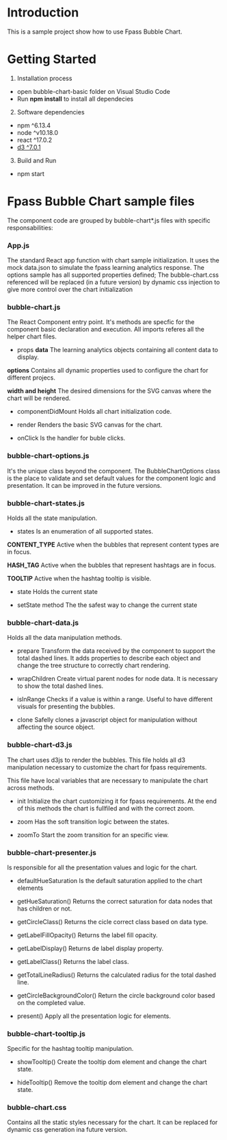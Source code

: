 # Introduction 
This is a sample project show how to use Fpass Bubble Chart.

# Getting Started
1.	Installation process
- open bubble-chart-basic folder on Visual Studio Code
- Run **npm install** to install all dependecies

2.	Software dependencies
- npm ^6.13.4
- node ^v10.18.0
- react ^17.0.2
- [d3 ^7.0.1](https://d3js.org) 

3.	Build and Run
- npm start

# Fpass Bubble Chart sample files
The component code are grouped by bubble-chart*.js files with specific responsabilities:

### App.js
The standard React app function with chart sample initialization.
It uses the mock data.json to simulate the fpass learning analytics response.
The options sample has all supported properties defined;
The bubble-chart.css referenced will be replaced (in a future version) by dynamic css injection to give more control over the chart initialization

### bubble-chart.js
The React Component entry point.
It's methods are specfic for the component basic declaration and execution.
All imports referes all the helper chart files.

- props
**data**
The learning analytics objects containing all content data to display.

**options**
Contains all dynamic properties used to configure the chart for different projecs.

**width and height**
The desired dimensions for the SVG canvas where the chart will be rendered.

- componentDidMount
Holds all chart initialization code.

- render
Renders the basic SVG canvas for the chart.

- onClick
Is the handler for buble clicks.

### bubble-chart-options.js
It's the unique class beyond the component.
The BubbleChartOptions class is the place to validate and set default values for the component logic and presentation.
It can be improved in the future versions.

### bubble-chart-states.js
Holds all the state manipulation.

- states
Is an enumeration of all supported states.

**CONTENT_TYPE**
Active when the bubbles that represent content types are in focus.

**HASH_TAG**
Active when the bubbles that represent hashtags are in focus.

**TOOLTIP**
Active when the hashtag tooltip is visible.


- state
Holds the current state

- setState method
The the safest way to change the current state

### bubble-chart-data.js
Holds all the data manipulation methods.

- prepare
Transform the data received by the component to support the total dashed lines.
It adds properties to describe each object and change the tree structure to correctly chart rendering.

- wrapChildren
Create virtual parent nodes for node data. It is necessary to show the total dashed lines.

- isInRange
Checks if a value is within a range. Useful to have different visuals for presenting the bubbles.

- clone
Safelly clones a javascript object for manipulation without affecting the source object.


### bubble-chart-d3.js
The chart uses d3js to render the bubbles.
This file holds all d3 manipulation necessary to customize the chart for fpass requirements.

This file have local variables that are necessary to manipulate the chart across methods.

- init
Initialize the chart customizing it for fpass requirements.
At the end of this methods the chart is fullfiled and with the correct zoom.

- zoom
Has the soft transition logic between the states.

- zoomTo
Start the zoom transition for an specific view.


### bubble-chart-presenter.js
Is responsible for all the presentation values and logic for the chart.

- defaultHueSaturation
Is the default saturation applied to the chart elements

- getHueSaturation()
Returns the correct saturation for data nodes that has children or not.

- getCircleClass()
Returns the cicle correct class based on data type.

- getLabelFillOpacity()
Returns the label fill opacity.

- getLabelDisplay()
Returns de label display property.

- getLabelClass()
Returns the label class.

- getTotalLineRadius()
Returns the calculated radius for the total dashed line.

- getCircleBackgroundColor()
Return the circle background color based on the completed value.

- present()
Apply all the presentation logic for elements.


### bubble-chart-tooltip.js
Specific for the hashtag tooltip manipulation.

- showTooltip()
Create the tooltip dom element and change the chart state.

- hideTooltip()
Remove the tooltip dom element and change the chart state.

### bubble-chart.css
Contains all the static styles necessary for the chart.
It can be replaced for dynamic css generation ina future version.


